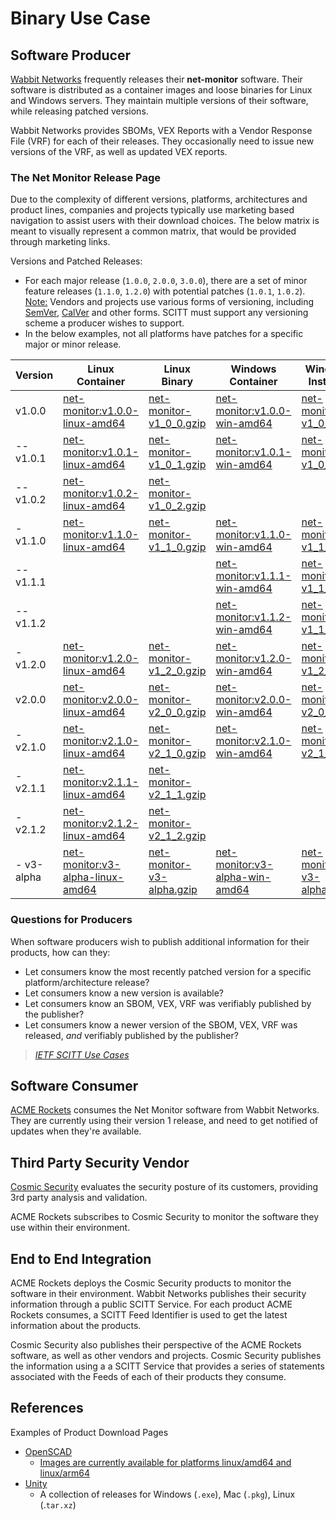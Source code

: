 # Binary Use Case

## Software Producer

[Wabbit Networks](fictitious-companies.md#wabbit-networks) frequently releases their **net-monitor** software.
Their software is distributed as a container images and loose binaries for Linux and Windows servers.
They maintain multiple versions of their software, while releasing patched versions.

Wabbit Networks provides SBOMs, VEX Reports with a Vendor Response File (VRF) for each of their releases.
They occasionally need to issue new versions of the VRF, as well as updated VEX reports.

### The Net Monitor Release Page

Due to the complexity of different versions, platforms, architectures and product lines, companies and projects typically use marketing based navigation to assist users with their download choices.
The below matrix is meant to visually represent a common matrix, that would be provided through marketing links.

Versions and Patched Releases:

- For each major release (`1.0.0`, `2.0.0`, `3.0.0`), there are a set of minor feature releases (`1.1.0`, `1.2.0`) with potential patches (`1.0.1`, `1.0.2`).  
  <Note:> Vendors and projects use various forms of versioning, including [SemVer](https://semver.org/), [CalVer](https://calver.org/) and other forms.
  SCITT must support any versioning scheme a producer wishes to support.
- In the below examples, not all platforms have patches for a specific major or minor release.

| Version | Linux Container | Linux Binary | Windows Container | Windows Installer |
| - | - | - | - | - |
| v1.0.0 | [net-monitor:v1.0.0-linux-amd64]() | [net-monitor-v1_0_0.gzip]() | [net-monitor:v1.0.0-win-amd64]() | [net-monitor-v1_0_0.msi]() |
| -- v1.0.1 | [net-monitor:v1.0.1-linux-amd64]() | [net-monitor-v1_0_1.gzip]() | [net-monitor:v1.0.1-win-amd64]() | [net-monitor-v1_0_1.msi]() |
| -- v1.0.2 | [net-monitor:v1.0.2-linux-amd64]() | [net-monitor-v1_0_2.gzip]() |  |  |
| - v1.1.0 | [net-monitor:v1.1.0-linux-amd64]() | [net-monitor-v1_1_0.gzip]() | [net-monitor:v1.1.0-win-amd64]() | [net-monitor-v1_1_0.msi]() |
| -- v1.1.1 |  |  | [net-monitor:v1.1.1-win-amd64]() | [net-monitor-v1_1_1.msi]() |
| -- v1.1.2 |  |  | [net-monitor:v1.1.2-win-amd64]() | [net-monitor-v1_1_2.msi]() |
| - v1.2.0 | [net-monitor:v1.2.0-linux-amd64]() | [net-monitor-v1_2_0.gzip]() | [net-monitor:v1.2.0-win-amd64]() | [net-monitor-v1_2_0.msi]() |
| v2.0.0 | [net-monitor:v2.0.0-linux-amd64]() | [net-monitor-v2_0_0.gzip]() | [net-monitor:v2.0.0-win-amd64]() | [net-monitor-v2_0_0.msi]() |
| - v2.1.0 | [net-monitor:v2.1.0-linux-amd64]() | [net-monitor-v2_1_0.gzip]() | [net-monitor:v2.1.0-win-amd64]() | [net-monitor-v2_1_0.msi]() |
| - v2.1.1 | [net-monitor:v2.1.1-linux-amd64]() | [net-monitor-v2_1_1.gzip]() | | |
| - v2.1.2 | [net-monitor:v2.1.2-linux-amd64]() | [net-monitor-v2_1_2.gzip]() | | |
| - v3-alpha | [net-monitor:v3-alpha-linux-amd64]() | [net-monitor-v3-alpha.gzip]() | [net-monitor:v3-alpha-win-amd64]() | [net-monitor-v3-alpha.msi]() |

### Questions for Producers

When software producers wish to publish additional information for their products, how can they:

- Let consumers know the most recently patched version for a specific platform/architecture release?
- Let consumers know a new version is available?
- Let consumers know an SBOM, VEX, VRF was verifiably published by the publisher?
- Let consumers know a newer version of the SBOM, VEX, VRF was released, _and_ verifiably published by the publisher?

> _[IETF SCITT Use Cases](https://www.ietf.org/archive/id/draft-ietf-scitt-software-use-cases-01.html#name-identify-statements-and-upd)_

## Software Consumer

[ACME Rockets](./fictitious-companies.md#acme-rockets) consumes the Net Monitor software from Wabbit Networks.
They are currently using their version 1 release, and need to get notified of updates when they're available.

## Third Party Security Vendor

[Cosmic Security](./fictitious-companies.md#cosmic-security) evaluates the security posture of its customers, providing 3rd party analysis and validation.

ACME Rockets subscribes to Cosmic Security to monitor the software they use within their environment.

## End to End Integration

ACME Rockets deploys the Cosmic Security products to monitor the software in their environment.
Wabbit Networks publishes their security information through a public SCITT Service.
For each product ACME Rockets consumes, a SCITT Feed Identifier is used to get the latest information about the products.

Cosmic Security also publishes their perspective of the ACME Rockets software, as well as other vendors and projects.
Cosmic Security publishes the information using a a SCITT Service that provides a series of statements associated with the Feeds of each of their products they consume.

## References

Examples of Product Download Pages
- [OpenSCAD](http://openscad.org/downloads.html)
  - [Images are currently available for platforms linux/amd64 and linux/arm64](https://hub.docker.com/r/openscad/openscad)
- [Unity](https://unity.com/releases/editor/whats-new/2023.1.10)
  - A collection of releases for Windows (`.exe`), Mac (`.pkg`), Linux (.`tar.xz`)
